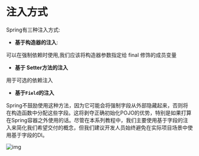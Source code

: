 # 注入方式

Spring有三种注入方式:

- **基于构造器的注入**:

可以在强制依赖时使用,我们应该将构造器参数指定给 final 修饰的成员变量

- **基于 Setter方法的注入**

用于可选的依赖注入

- **基于`Field`的注入**

Spring不鼓励使用这种方法，因为它可能会将强制字段从外部隐藏起来，否则将在构造函数中分配这些字段。这将剥夺正确初始化POJO的优势，特别是如果打算在Spring容器之外使用的话。尽管在本系列教程中，我们主要使用基于字段的注入来简化我们希望交付的概念，但我们建议开发人员始终避免在实际项目场景中使用基于字段的DI。



![img](https://www.logicbig.com/tutorials/spring-framework/spring-core/types-of-dependency-injection/images/di-types.png)

